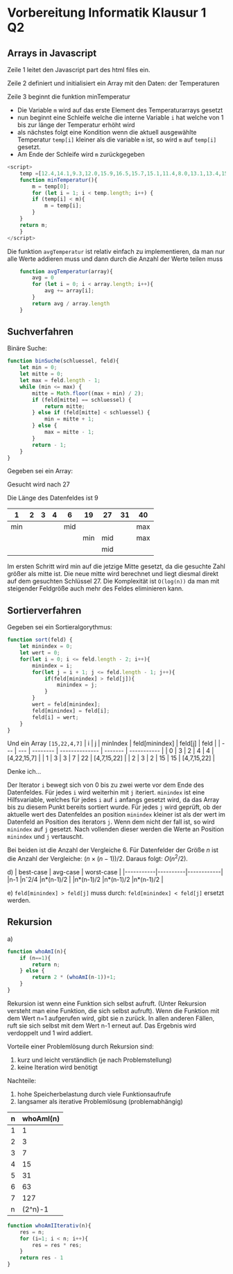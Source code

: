 <h1>Vorbereitung Informatik Klausur 1 Q2 </h1>

<h2>Arrays in Javascript </h2>
Zeile 1 leitet den Javascript part des html files ein.

Zeile 2 definiert und initialisiert ein Array mit den Daten: der Temperaturen

Zeile 3 beginnt die funktion minTemperatur
 - Die Variable ``m`` wird auf das erste Element des Temperaturarrays gesetzt
 - nun beginnt eine Schleife welche die interne Variable ``i`` hat welche von 1 bis zur länge der Temperatur erhöht wird
 - als nächstes folgt eine Kondition wenn die aktuell ausgewählte Temperatur ``temp[i]`` kleiner als die variable ``m`` ist, so wird ``m`` auf ``temp[i]`` gesetzt.
 - Am Ende der Schleife wird ``m`` zurückgegeben

```javascript
<script>
    temp =[12.4,14.1,9.3,12.0,15.9,16.5,15.7,15.1,11.4,8.0,13.1,13.4,15.8,12.2];
    function minTemperatur(){
        m = temp[0];
        for (let i = 1; i < temp.length; i++) {
        if (temp[i] < m){
            m = temp[i];
        }
    }
    return m;
    }
</script>
```
Die funktion ``avgTemperatur`` ist relativ einfach zu implementieren, da man nur alle Werte addieren muss und dann durch die Anzahl der Werte teilen muss
```javascript
    function avgTemperatur(array){
        avg = 0
        for (let i = 0; i < array.length; i++){
            avg += array[i];
        }
        return avg / array.length
    }
```
<h2>Suchverfahren</h2>

Binäre Suche:
```javascript
function binSuche(schluessel, feld){
    let min = 0;
    let mitte = 0;
    let max = feld.length - 1;
    while (min <= max) {
        mitte = Math.floor((max + min) / 2);
        if (feld[mitte] == schluessel) {
            return mitte;
        } else if (feld[mitte] < schluessel) { 
            min = mitte + 1;
        } else { 
            max = mitte - 1;
        }
        return - 1;
    }
}
```
Gegeben sei ein Array:

Gesucht wird nach 27

Die Länge des Datenfeldes ist 9

| 1   | 2   | 3   | 4   | 6   | 19  | 27  | 31  | 40  |
| --- | --- | --- | --- | --- | --- | --- | --- | --- |
| min |     |     |     | mid |     |     |     | max |
|     |     |     |     |     | min | mid |     | max |
|     |     |     |     |     |     | mid |     |     |

Im ersten Schritt wird min auf die jetzige Mitte gesetzt, da die gesuchte Zahl größer als mitte ist. Die neue mitte wird berechnet und liegt diesmal direkt auf dem gesuchten Schlüssel 27. Die Komplexität ist ``O(log(n))`` da man mit steigender Feldgröße auch mehr des Feldes eliminieren kann.

<h2>Sortierverfahren</h2>

Gegeben sei ein Sortieralgorythmus:
```javascript
function sort(feld) {
    let minindex = 0;
    let wert = 0;
    for(let i = 0; i <= feld.length - 2; i++){
        minindex = i;
        for(let j = i + 1; j <= feld.length - 1; j++){
            if(feld[minindex] > feld[j]){
                minindex = j;
            }
        }
        wert = feld[minindex];
        feld[minindex] = feld[i]; 
        feld[i] = wert;
    }
}
```
Und ein Array ``[15,22,4,7]``
| i   | j   | minIndex | feld[minindex] | feld[j] | feld        |
| --- | --- | -------- | -------------- | ------- | ----------- |
| 0   | 3   | 2        | 4              | 4       | [4,22,15,7] |
| 1   | 3   | 3        | 7              | 22      | [4,7,15,22] |
| 2   | 3   | 2        | 15             | 15      | [4,7,15,22] |

Denke ich...

Der Iterator ``i`` bewegt sich von 0 bis zu zwei werte vor dem Ende des Datenfeldes. Für jedes ``i`` wird weiterhin mit ``j`` iteriert. ``minindex`` ist eine Hilfsvariable, welches für jedes ``i`` auf ``i`` anfangs gesetzt wird, da das Array bis zu diesem Punkt bereits sortiert wurde. Für jedes ``j`` wird geprüft, ob der aktuelle wert des Datenfeldes an position ``minindex`` kleiner ist als der wert im Datenfeld an Position des iterators ``j``. Wenn dem nicht der fall ist, so wird ``minindex`` auf ``j`` gesetzt. Nach vollenden dieser werden die Werte an Position ``minindex`` und ``j`` vertauscht.

Bei beiden ist die Anzahl der Vergleiche 6. Für Datenfelder der Größe $n$ ist die Anzahl der Vergleiche: $(n \times (n-1))/2$. Daraus folgt: $O(n^2 / 2)$.

d)
| best-case | avg-case | worst-case |
|-----------|----------|------------|
|n-1        |nˆ2/4     |n*(n-1)/2   |
|n*(n-1)/2  |n*(n-1)/2 |n*(n-1)/2   |

e)
``feld[minindex] > feld[j]`` muss durch: ``feld[minindex] < feld[j]`` ersetzt werden.


## Rekursion

a)
```js
function whoAmI(n){
    if (n==1){
        return n;
    } else {
        return 2 * (whoAmI(n-1))+1;
    }
}
```
Rekursion ist wenn eine Funktion sich selbst aufruft. (Unter Rekursion versteht man eine Funktion, die sich selbst aufruft). Wenn die Funktion mit dem Wert n=1 aufgerufen wird, gibt sie n zurück. In allen anderen Fällen, ruft sie sich selbst mit dem Wert n-1 erneut auf. Das Ergebnis wird verdoppelt und 1 wird addiert.

Vorteile einer Problemlösung durch Rekursion sind:
1. kurz und leicht verständlich (je nach Problemstellung)
2. keine Iteration wird benötigt

Nachteile:
1. hohe Speicherbelastung durch viele Funktionsaufrufe
2. langsamer als iterative Problemlösung (problemabhängig)
   
| n | whoAmI(n) |
|---|-----------|
| 1 | 1 |
| 2 | 3 |
| 3 | 7 |
| 4 | 15|
| 5 | 31|
| 6 | 63|
| 7 | 127|
| n | (2^n)-1|

```js
function whoAmIIterativ(n){
    res = n;
    for (i=1; i < n; i++){
        res = res * res;
    }
    return res - 1
}
```



